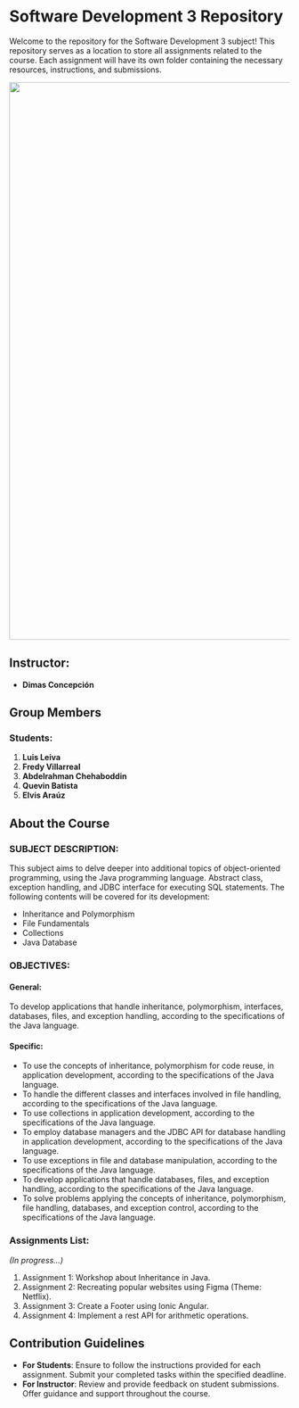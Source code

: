 # Software Development 3 Repository

Welcome to the repository for the Software Development 3 subject! This repository serves as a location to store all assignments related to the course. Each assignment will have its own folder containing the necessary resources, instructions, and submissions.

<img src='/DS3-heroMarkdown-image.png' width='1000'></img>

## Instructor:
- **Dimas Concepción**

## Group Members

### Students:
1. **Luis Leiva**
2. **Fredy Villarreal**
3. **Abdelrahman Chehaboddin**
4. **Quevin Batista**
5. **Elvis Araúz**

## About the Course

### SUBJECT DESCRIPTION:
This subject aims to delve deeper into additional topics of object-oriented programming, using the Java programming language. Abstract class, exception handling, and JDBC interface for executing SQL statements. The following contents will be covered for its development:

- Inheritance and Polymorphism
- File Fundamentals
- Collections
- Java Database

### OBJECTIVES:
#### General:
To develop applications that handle inheritance, polymorphism, interfaces, databases, files, and exception handling, according to the specifications of the Java language.

#### Specific:
- To use the concepts of inheritance, polymorphism for code reuse, in application development, according to the specifications of the Java language.
- To handle the different classes and interfaces involved in file handling, according to the specifications of the Java language.
- To use collections in application development, according to the specifications of the Java language.
- To employ database managers and the JDBC API for database handling in application development, according to the specifications of the Java language.
- To use exceptions in file and database manipulation, according to the specifications of the Java language.
- To develop applications that handle databases, files, and exception handling, according to the specifications of the Java language.
- To solve problems applying the concepts of inheritance, polymorphism, file handling, databases, and exception control, according to the specifications of the Java language.

### Assignments List:
*(In progress...)*

1. Assignment 1: Workshop about Inheritance in Java.
2. Assignment 2: Recreating popular websites using Figma (Theme: Netflix).
3. Assignment 3: Create a Footer using Ionic Angular.
4. Assignment 4: Implement a rest API for arithmetic operations.

## Contribution Guidelines

- **For Students**: Ensure to follow the instructions provided for each assignment. Submit your completed tasks within the specified deadline.
- **For Instructor**: Review and provide feedback on student submissions. Offer guidance and support throughout the course.
